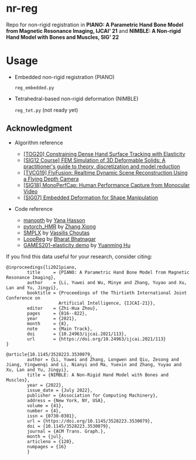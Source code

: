 # nr-reg
Repo for non-rigid registration in **PIANO: A Parametric Hand Bone Model from Magnetic Resonance Imaging, IJCAI' 21** and **NIMBLE: A Non-rigid Hand Model with Bones and Muscles, SIG' 22**

# Usage
- Embedded non-rigid registration (PIANO)

    `reg_embedded.py`

- Tetrahedral-based non-rigid deformation (NIMBLE)

    `reg_tet.py` (not ready yet)

## Acknowledgment
- Algorithm reference
  - [[TOG20] Constraining Dense Hand Surface Tracking with Elasticity](https://research.facebook.com/publications/constraining-dense-hand-surface-tracking-with-elasticity/)
  - [[SIG12 Course] FEM Simulation of 3D Deformable Solids: A practitioner's guide to theory, discretization and model reduction](http://viterbi-web.usc.edu/~jbarbic/femdefo/)
  - [[TVCG19] FlyFusion: Realtime Dynamic Scene Reconstruction Using a Flying Depth Camera](https://ieeexplore.ieee.org/document/8778689)
  - [[SIG18] MonoPerfCap: Human Performance Capture from Monocular Video](https://vcai.mpi-inf.mpg.de/projects/wxu/MonoPerfCap/)
  - [[SIG07] Embedded Deformation for Shape Manipulation](https://people.inf.ethz.ch/~sumnerb/research/embdef/Sumner2007EDF.pdf)


- Code reference
  - [manopth](https://github.com/hassony2/manopth/blob/master/manopth) by [Yana Hasson](https://hassony2.github.io/)
  - [pytorch_HMR](https://github.com/MandyMo/pytorch_HMR) by [Zhang Xiong](https://github.com/MandyMo)
  - [SMPLX](https://github.com/vchoutas/smplx) by [Vassilis Choutas](https://github.com/vchoutas)
  - [LoopReg](https://github.com/bharat-b7/LoopReg) by [Bharat Bhatnagar](https://github.com/bharat-b7)
  - [GAMES201-elasticity demo](https://github.com/taichi-dev/games201/releases/download/lec3/demos.zip) by [Yuanming Hu](https://yuanming.taichi.graphics/)

If you find this data useful for your research, consider citing:
```
@inproceedings{li2021piano,
        title     = {PIANO: A Parametric Hand Bone Model from Magnetic Resonance Imaging},
        author    = {Li, Yuwei and Wu, Minye and Zhang, Yuyao and Xu, Lan and Yu, Jingyi},
        booktitle = {Proceedings of the Thirtieth International Joint Conference on
                    Artificial Intelligence, {IJCAI-21}},
        editor    = {Zhi-Hua Zhou},
        pages     = {816--822},
        year      = {2021},
        month     = {8},
        note      = {Main Track},
        doi       = {10.24963/ijcai.2021/113},
        url       = {https://doi.org/10.24963/ijcai.2021/113}
}

@article{10.1145/3528223.3530079,
        author = {Li, Yuwei and Zhang, Longwen and Qiu, Zesong and Jiang, Yingwenqi and Li, Nianyi and Ma, Yuexin and Zhang, Yuyao and Xu, Lan and Yu, Jingyi},
        title = {NIMBLE: A Non-Rigid Hand Model with Bones and Muscles},
        year = {2022},
        issue_date = {July 2022},
        publisher = {Association for Computing Machinery},
        address = {New York, NY, USA},
        volume = {41},
        number = {4},
        issn = {0730-0301},
        url = {https://doi.org/10.1145/3528223.3530079},
        doi = {10.1145/3528223.3530079},
        journal = {ACM Trans. Graph.},
        month = {jul},
        articleno = {120},
        numpages = {16}
        }
```